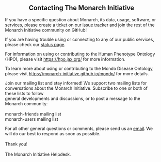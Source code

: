 <div class="container-fluid monarch-view contact">
    <h2 class="page-title"> Contacting The Monarch Initiative </h2>
    <div class="contact">
        <p>
            If you have a specific question about Monarch, its data, usage, software, or services, please create a 
            ticket on our <a href="https://github.com/monarch-initiative/helpdesk/issues" target="__blank">issue tracker</a>
             and join the rest of the Monarch Initiative community on GitHub!
        </p>
        <p>
            If you are having trouble using or connecting to any of our public services, please check our 
            <a href="https://status.monarchinitiative.org/" target="__blank">status page</a>. 
        </p>
        <p>
            For information on using or contributing to the Human Phenotype Ontology (HPO), 
            please visit <a href="https://hpo.jax.org/" target="__blank">https://hpo.jax.org/</a> 
            for more information.
        </p>
        <p>
            To learn more about using or contributing to the Mondo Disease Ontology, 
            please visit 
            <a href="https://monarch-initiative.github.io/mondo/" target="__blank">https://monarch-initiative.github.io/mondo/</a> 
            for more details.
        </p>
        <p>
        Join our mailing list and stay informed! We support two mailing lists for conversations about the Monarch Initiative. 
        Subscribe to one or both of these lists to follow <br>general developments and discussions, or to post a message 
        to the Monarch community: <br><br>
        monarch-friends mailing list<br>
        monarch-users mailing list
        </p>
        <p> 
            For all other general questions or comments, please send us an <a href="mailto:info@monarchinitiative.org">email</a>. 
            We will do our best to respond as soon as possible.
            <br><br>   
            Thank you!
            <br><br>
            The Monarch Initiative Helpdesk.
        </p>
    </div>
</div>

<style lang="scss">
@import "~@/style/variables";

.contact {

    h2 {
        text-align: center;
    }
}

</style>

